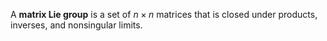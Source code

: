 A **matrix Lie group** is a set of $n \times n$ matrices that is closed under products, inverses, and nonsingular limits.